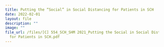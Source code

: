 ```yaml
---
title: Putting the “Social” in Social Distancing for Patients in SCH
date: 2022-02-01
layout: file
description: ""
image: ""
file_url: /files/[C] 554_SCH_SHM 2021_Putting the Social in Social Distancing
  for Patients in SCH.pdf
---
```

